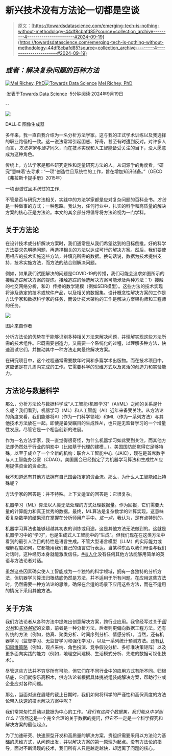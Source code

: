 # 新兴技术没有方法论一切都是空谈

> 原文：[https://towardsdatascience.com/emerging-tech-is-nothing-without-methodology-44df8cbafd85?source=collection_archive---------4-----------------------#2024-09-19](https://towardsdatascience.com/emerging-tech-is-nothing-without-methodology-44df8cbafd85?source=collection_archive---------4-----------------------#2024-09-19)

## *或者：解决复杂问题的百种方法*

[](https://medium.com/@mel.merigold?source=post_page---byline--44df8cbafd85--------------------------------)[![Mel Richey, PhD](../Images/bff93b69f1444a57539e643be559d38d.png)](https://medium.com/@mel.merigold?source=post_page---byline--44df8cbafd85--------------------------------)[](https://towardsdatascience.com/?source=post_page---byline--44df8cbafd85--------------------------------)[![Towards Data Science](../Images/a6ff2676ffcc0c7aad8aaf1d79379785.png)](https://towardsdatascience.com/?source=post_page---byline--44df8cbafd85--------------------------------) [Mel Richey, PhD](https://medium.com/@mel.merigold?source=post_page---byline--44df8cbafd85--------------------------------)

·发表于[Towards Data Science](https://towardsdatascience.com/?source=post_page---byline--44df8cbafd85--------------------------------) ·5分钟阅读·2024年9月19日

--

![](../Images/5a609a643bcfb52c24374c54f7218f76.png)

DALL-E 图像生成器

多年来，我一直自我介绍为一名分析方法学家。这与我的正式学术训练以及我选择的职业路径相一致。这一说法常常引起困惑、好奇，甚至有时遭到反对。对许多人而言，*方法学家*与*通才*同义，而在技术实现和人工智能备受关注的当下，没人愿意成为这种角色。

传统上，方法学家是那些研究定性和定量研究方法的人。从词源学的角度看，“研究”意味着‘去寻求：’一项“创造性且系统性的工作，旨在增加知识储备。”（OECD《弗拉斯卡提手册》2015年）

一项*创造性*且*系统性*的工作…

不管是否与研究方法相关，实践中的方法学家都是应对复杂问题的百科全书。*方法*是一种做事的方式；一种思路。我认为，任何行业中，扎实的科学和高质量的解决方案的核心正是方法论。本文的其余部分将倡导将方法论视为一门学科。

## **关于方法论**

在设计技术或分析解决方案时，我们通常是从我们希望达到的目标倒推。好的科学方法要求先明确问题，再选择相关的方法以达成可行的解决方案。然后，我们要使用相应的技术实施这些方法，并填充所需的数据。换句话说，数据为技术提供支持，技术实施方法，而方法的结合则解决问题。

例如，如果我们试图解决的问题是COVID-19的传播，我们可能会追求如图所示的接触追踪解决方案的提炼。接触追踪的候选解决方案可能涉及两种方法：1）接触的社交网络分析，和2）传播的数学建模（例如SEIR模型）。这些方法的技术实现将涉及选定的技术或软件产品，以及相关的数据集。设计概念性解决方案的工作是方法学家和数据科学家的任务，而设计技术架构的工作是解决方案架构师和工程师的任务。

![](../Images/44f2b33dddfbdfe5e1922d8eb235b260.png)

图片来自作者

分析方法论的优势在于能够识别多种相关方法来解决问题，并理解实现这些方法所需的技术组件。它既需要创造力，又需要一个系统化的过程，以理解多种方法，快速测试它们，并推动其中一种方法走向最终解决方案。

在研究项目中，这个过程通常需要数年时间和多篇学术出版物。而在技术项目中，这应该是在几周内完成的工作。它需要科学的思维方式以及灵活的创造力和实验能力。

## **方法论与数据科学**

那么，分析方法论与数据科学或“人工智能/机器学习”（AI/ML）之间的关系是什么呢？我们看到，机器学习（ML）和人工智能（AI）近年来备受关注。从方法论的角度来看，我们能够将AI（作为一门科学领域）和ML（作为一系列方法）与其他技术方法放在一起。即使是备受瞩目的生成性AI，也只是无监督学习的一个增量性发展，尽管它是一个相当创新的进展。

作为一名方法学家，我一直觉得很奇怪，为什么机器学习如此受到关注，而其他方法却仍然处于行业的阴影中（比如基于代理的建模…）。美国国防部觉得它足够特殊，以至于成立了一个全新的机构：联合人工智能中心（JAIC），现在是首席数字与人工智能办公室（CDAO）。美国国会已经指定了为机器学习算法和生成性AI应用提供资金的资金流。

我不知道还有其他方法拥有自己国会指定的资金流。那么，为什么人工智能如此特殊呢？

方法学家的回答是：并不特殊。上下文适宜的回答是：它很复杂。

机器学习（ML）算法以人类无法处理的方式处理数据量。作为回报，它们需要大量的计算能力和真正优秀的数据。最终，ML算法是复杂数学的计算实现。这意味着复杂数学的结果现在掌握在分析师用户手中。*这一点*，我认为，是有点特别的。

机器学习算法也能够超越其初衷的训练或用途，这是其他方法无法做到的。这就是机器学习中的“学习”，也是生成式人工智能中的“生成”。但我们现在在这类方法中看到的最引人注目的特性是语言生成。不管大型语言模型（LLM）的实际能力或理解程度如何，它都能用我们自己的语言进行表达。当某种东西以我们母语与我们对话时，这种经历本身就能激发信任。[#拟人化](/what-do-large-language-models-understand-befdb4411b77)没有任何其他方法能够用简单的英语与方法论者对话。

虽然这些因素确实使人工智能成为一个独特的科学领域，拥有一套独特的分析方法，但机器学习算法归根结底仍然是方法，并不适用于所有问题。在应用这些方法时，仍然需要一种方法论的思维，确保在合适的场景下应用这些方法，而在不适用的情况下采用其他方法。

## **关于方法**

我们方法论者从各种方法中提炼出创意解决方案，跨行业应用。我曾经写过关于[*图分析*](https://medium.com/towards-data-science/what-it-takes-to-build-a-great-graph-79dfcb715df4)和[*实体解析*](/entity-resolved-knowledge-graphs-6b22c09a1442)的文章，前者是一种分析方法，后者则更偏向数据工程方法。还有传统的方法（例如，仿真、聚类分析、时间序列分析、情感分析）。当然，还有机器学习（监督学习、无监督学习和强化学习），以及一系列统计预测方法。还有[认知思维策略](https://sourcesandmethods.blogspot.com/)（例如，观点采纳、角色扮演、竞争假设分析、多标准决策矩阵）以及更多面向实践的能力（例如，地理空间建模、生活模式分析、先进的数据可视化技术）。

尽管这些方法并不穷尽所有可能，但它们在不同行业中的应用方式有所不同。归根结底，它们就像乐高积木，供方法论者根据具体挑战组装成解决方案，帮助行业或企业应对各种问题。

那么，当面对迫在眉睫的截止日期时，我们如何将科学的严谨性和高保真度的方法论带入快速的技术解决方案中呢？

我们常常匆忙启动以数据为中心的工作。‘*我们有这两个数据集，我们能从中学到什么？*’虽然这是一个完全合理的关于数据的提问，但它不一定是一个科学探究和解决方案的最佳起点。

为了加速研究、快速原型开发和高质量的解决方案，贵组织需要采用以方法论为基础的思维方式，从问题出发，并以解决方案的第一原理为起点。没有方法论的指导，面对不断涌现的技术，我们所有人只是越走越快，却远离了问题的核心。
